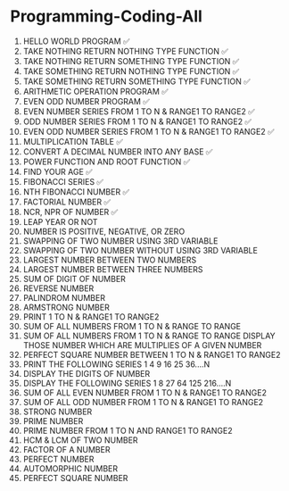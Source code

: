 # Programming-Coding-All

01. HELLO WORLD PROGRAM ✅
02. TAKE NOTHING RETURN NOTHING TYPE FUNCTION ✅
03. TAKE NOTHING RETURN SOMETHING TYPE FUNCTION ✅
04. TAKE SOMETHING RETURN NOTHING TYPE FUNCTION ✅
05. TAKE SOMETHING RETURN SOMETHING TYPE FUNCTION ✅
06. ARITHMETIC OPERATION PROGRAM ✅
07. EVEN ODD NUMBER PROGRAM ✅
08. EVEN NUMBER SERIES FROM 1 TO N & RANGE1 TO RANGE2 ✅
09. ODD NUMBER SERIES FROM 1 TO N & RANGE1 TO RANGE2 ✅
10. EVEN ODD NUMBER SERIES FROM 1 TO N & RANGE1 TO RANGE2 ✅
11. MULTIPLICATION TABLE ✅
12. CONVERT A DECIMAL NUMBER INTO ANY BASE ✅
13. POWER FUNCTION AND ROOT FUNCTION ✅
14. FIND YOUR AGE ✅
15. FIBONACCI SERIES ✅
16. NTH FIBONACCI NUMBER ✅
17. FACTORIAL NUMBER ✅
18. NCR, NPR OF NUMBER ✅
19. LEAP YEAR OR NOT
20. NUMBER IS POSITIVE, NEGATIVE, OR ZERO
21. SWAPPING OF TWO NUMBER USING 3RD VARIABLE
22. SWAPPING OF TWO NUMBER WITHOUT USING 3RD VARIABLE
23. LARGEST NUMBER BETWEEN TWO NUMBERS
24. LARGEST NUMBER BETWEEN THREE NUMBERS
25. SUM OF DIGIT OF NUMBER
26. REVERSE NUMBER
27. PALINDROM NUMBER
28. ARMSTRONG NUMBER
29. PRINT 1 TO N & RANGE1 TO RANGE2
30. SUM OF ALL NUMBERS FROM 1 TO N & RANGE TO RANGE
31. SUM OF ALL NUMBERS FROM 1 TO N & RANGE TO RANGE DISPLAY THOSE NUMBER WHICH ARE MULTIPLIES OF A GIVEN NUMBER
32. PERFECT SQUARE NUMBER BETWEEN 1 TO N & RANGE1 TO RANGE2
33. PRINT THE FOLLOWING SERIES 1 4 9 16 25 36....N
34. DISPLAY THE DIGITS OF NUMBER
35. DISPLAY THE FOLLOWING SERIES 1 8 27 64 125 216....N
36. SUM OF ALL EVEN NUMBER FROM 1 TO N & RANGE1 TO RANGE2
37. SUM OF ALL ODD NUMBER FROM 1 TO N & RANGE1 TO RANGE2
38. STRONG NUMBER
39. PRIME NUMBER
40. PRIME NUMBER FROM 1 TO N AND RANGE1 TO RANGE2
41. HCM & LCM OF TWO NUMBER
42. FACTOR OF A NUMBER
43. PERFECT NUMBER
44. AUTOMORPHIC NUMBER
45. PERFECT SQUARE NUMBER